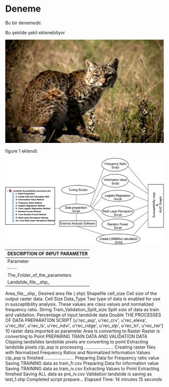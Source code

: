 # Deneme
Bu bir denemedir. 
<head>
<title>Page Title</title>
</head>
Bu şekilde şekil eklenebiliyor

<p align="center">
  <img width="512" height="327" src="https://github.com/apolat2018/Deneme/blob/master/deneme.JPG">
</p>

figure 1 eklendi:

<p align="center">
  <img width="535" height="273" src="https://github.com/apolat2018/Deneme/blob/master/fig1.jpg">
</p>

|DESCRIPTION OF INPUT PARAMETER|
|-------------------------------|
|Parameter|	Explanation|	Data Type|
|:---||:---||:---|
|The_Folder_of_the_parameters|The name of the parameter, raster files must begin with "rec" rec_aspect, rec_slope etc.|Folder|
|Landslide_file__shp_	|Landslides file(.shp) must be polygon type|Shapefile|
Area_file__shp_	Desired area file (.shp)	Shapefile
cell_size	Cell size of the output raster data.	Cell Size
Data_Type	Two type of data is enabled for use in susceptibility analysis. These values are class values and normalized frequency ratio. 	String
Train_Validation_Split_size	Split size of data as train and validation. Percentage of input landslide data	Double
THE PROCESSES OF DATA PREPARATION SCRIPT
[u'rec_asp', u'rec_crv', u'rec_eleva', u'rec_lito', u'rec_ls', u'rec_ndvi', u'rec_ridge', u'rec_slp', u'rec_tri', u'rec_twi']
10 raster data imported as parameter
Area is converting to Raster
Raster is converting to Point
PREPARING TRAIN DATA AND VALIDATION DATA
Clipping landslides
landslide pixels are converting to point
Extracting landslide pixels
clp_asp is processing
…………………..
Creating raster files with Normalized Frequency Ratios and Normalized Information Values
clp_asp is finished
…………………..
Preparing Data for Frequency ratio value
Saving TRAINING data as train_fr.csv
Preparing Data for information value
Saving TRAINING data as train_iv.csv
Extracting Values to Point
Extracting finished
Saving ALL data as pre_iv.csv
Validation landslide is saving as test_1.shp
Completed script prepare...
Elapsed Time: 14 minutes 15 seconds
